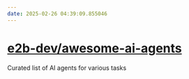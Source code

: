 ```yaml
---
date: 2025-02-26 04:39:09.855046
---
```


# [e2b-dev/awesome-ai-agents](https://github.com/e2b-dev/awesome-ai-agents)

Curated list of AI agents for various tasks